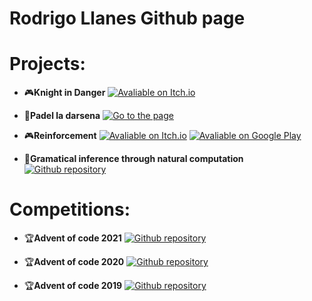 # Rodrigo Llanes Github page

# Projects:

- :video_game:**Knight in Danger**
[![Avaliable on Itch.io](https://img.shields.io/badge/-Itch.io-%23FA5C5C?logo=itch.io&logoColor=white)](https://drown-studio.itch.io/caballero-en-apuros)

- :link:**Padel la darsena**
[![Go to the page](https://img.shields.io/badge/-padelladarsena.es-white?logo=googlechrome&logoColor=black)](http://padelladarsena.es)

- :video_game:**Reinforcement**
[![Avaliable on Itch.io](https://img.shields.io/badge/-Itch.io-%23FA5C5C?logo=itch.io&logoColor=white)](https://drown-studio.itch.io/reinforcement) 
[![Avaliable on Google Play](https://img.shields.io/badge/-Google%20Play-%233bccff?logo=GooglePlay)](https://play.google.com/store/apps/details?id=com.DrownStudio.Reinforcement)

- :page_facing_up:**Gramatical inference through natural computation**
[![Github repository](https://img.shields.io/badge/-Github%20repo-white?logo=github&logoColor=black)](https://github.com/RodrigoLlanes/Gramatical-inference-through-natural-computation)

# Competitions:

- :trophy:**Advent of code 2021**
[![Github repository](https://img.shields.io/badge/-Github%20repo-white?logo=github&logoColor=black)](https://github.com/RodrigoLlanes/AdventOfCode2021)

- :trophy:**Advent of code 2020**
[![Github repository](https://img.shields.io/badge/-Github%20repo-white?logo=github&logoColor=black)](https://github.com/RodrigoLlanes/AdventOfCode2020)

- :trophy:**Advent of code 2019**
[![Github repository](https://img.shields.io/badge/-Github%20repo-white?logo=github&logoColor=black)](https://github.com/RodrigoLlanes/AdventOfCode2019)
